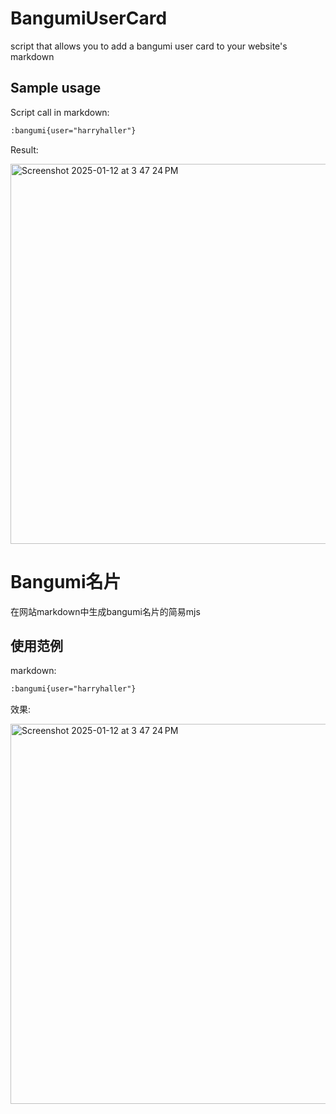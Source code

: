 # BangumiUserCard

script that allows you to add a bangumi user card to your website's markdown

## Sample usage

Script call in markdown:

```markdown
:bangumi{user="harryhaller"}
```

Result:

<img width="608" alt="Screenshot 2025-01-12 at 3 47 24 PM" src="https://github.com/user-attachments/assets/7ad8e6ba-1bef-4727-8148-4565c98dabb1" />

# Bangumi名片

在网站markdown中生成bangumi名片的简易mjs

## 使用范例

markdown:

```markdown
:bangumi{user="harryhaller"}
```

效果:

<img width="608" alt="Screenshot 2025-01-12 at 3 47 24 PM" src="https://github.com/user-attachments/assets/7ad8e6ba-1bef-4727-8148-4565c98dabb1" />
